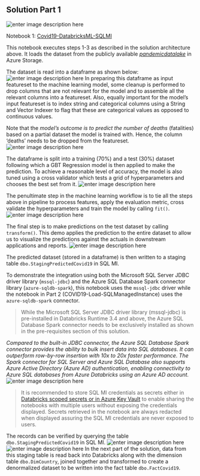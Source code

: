 ## Solution Part 1
![enter image description here](https://github.com/mokabiru/databrickssqlmi/raw/master/media/Solution%20Architecture%20Numbered%20.jpg)

Notebook 1: [Covid19-DatabricksML-SQLMI](https://github.com/mokabiru/databrickssqlmi/blob/master/DatabricksNotebooks/Covid19-DatabricksML-SQLMI.dbc)

This notebook executes steps 1-3 as described in the solution architecture above. It loads the dataset from the publicly available _[pandemicdatalake](https://azure.microsoft.com/en-au/services/open-datasets/catalog/ecdc-covid-19-cases/)_ in Azure Storage.

The dataset is read into a dataframe as shown below:
![enter image description here](https://github.com/mokabiru/databrickssqlmi/raw/master/media/readdf1.png)
In preparing this dataframe as input featureset to the machine learning model, some cleanup is performed to drop columns that are not relevant for the model and to assemble all the relevant columns into a featureset. Also, equally important for the model’s input featureset is to index string and categorical columns using a String and Vector Indexer to flag that these are categorical values as opposed to continuous values.

Note that the *model’s outcome is to predict the number of deaths* (fatalities) based on a partial dataset the model is trained with. Hence, the column ‘deaths’ needs to be dropped from the featureset.
![enter image description here](https://github.com/mokabiru/databrickssqlmi/raw/master/media/features1.png)

The dataframe is split into a training (70%) and a test (30%) dataset following which a GBT Regression model is then applied to make the prediction. To achieve a reasonable level of accuracy, the model is also tuned using a cross validator which tests a grid of hyperparameters and chooses the best set from it.
![enter image description here](https://github.com/mokabiru/databrickssqlmi/raw/master/media/GBT.png)

The penultimate step in the machine learning workflow is to tie all the steps above in pipeline to process features, apply the evaluation metric, cross validate the hyperparameters and train the model by calling `fit()`.
![enter image description here](https://github.com/mokabiru/databrickssqlmi/raw/master/media/train.png)

The final step is to make predictions on the test dataset by calling `transform()`. This demo applies the prediction to the entire dataset to allow us to visualize the predictions against the actuals in downstream applications and reports.
![enter image description here](https://github.com/mokabiru/databrickssqlmi/raw/master/media/transform1.png)

The predicted dataset (stored in a dataframe) is then written to a staging table `dbo.StagingPredictedCovid19` in SQL MI.<BR>

To demonstrate the integration using both the Microsoft SQL Server JDBC driver library (`mssql-jdbc`) and the Azure SQL Database Spark connector library (`azure-sqldb-spark`), this notebook uses the `mssql-jdbc` driver while the notebook in Part 2 (COVID19-Load-SQLManagedInstance) uses the `azure-sqldb-spark` connector.

> While the Microsoft SQL Server JDBC driver library (mssql-jdbc) is pre-installed in Databricks Runtime 3.4 and above, the Azure SQL Database Spark connector needs to be exclusively installed as shown in the pre-requisites section of this solution.

*Compared to the built-in JDBC connector, the Azure SQL Database Spark connector provides the ability to bulk insert data into SQL databases. It can outperform row-by-row insertion with 10x to 20x faster performance. The Spark connector for SQL Server and Azure SQL Database also supports Azure Active Directory (Azure AD) authentication, enabling connectivity to Azure SQL databases from Azure Databricks using an Azure AD account.*
![enter image description here](https://github.com/mokabiru/databrickssqlmi/raw/master/media/notebook1-writetoMI.png)

> It is recommended to store SQL MI credentials as secrets either in [Databricks scoped secrets or in Azure Key Vault](https://docs.microsoft.com/en-us/azure/databricks/security/secrets/secret-scopes) to enable sharing the notebooks with multiple users without exposing the credentials displayed. Secrets retrieved in the notebook are always redacted when displayed assuring the SQL MI credentials are
> never exposed to users.

The records can be verified by querying the table `dbo.StagingPredictedCovid19` in SQL MI.
![enter image description here](https://github.com/mokabiru/databrickssqlmi/raw/master/media/SQLMInotebook1screenshot.png)
![enter image description here](https://github.com/mokabiru/databrickssqlmi/raw/master/media/stagingtableresults.png)
In the next part of the solution, data from this staging table is read back into Databricks along with the dimension table `dbo.DimCountry`, joined together and transformed to create a denormalized dataset to be written into the fact table `dbo.FactCovid19`.
